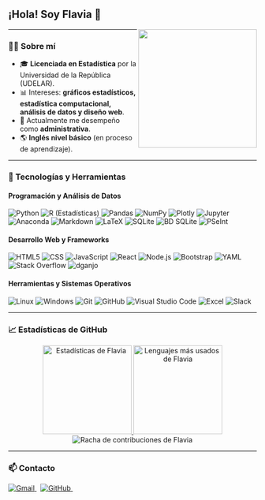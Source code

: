 <h2>¡Hola! Soy Flavia 👋</h2>

<img align="right" src="https://i.giphy.com/media/H1f1T0tKK4jEfNt6MG/giphy.gif" width="240" height="240">

---

### 👩‍💻 Sobre mí

- 🎓 **Licenciada en Estadística** por la Universidad de la República (UDELAR).
- 📊 Intereses: **gráficos estadísticos, estadística computacional, análisis de datos y diseño web**.
- 💼 Actualmente me desempeño como **administrativa**.
- 🌎 **Inglés nivel básico** (en proceso de aprendizaje).

---

### 🚀 Tecnologías y Herramientas

#### Programación y Análisis de Datos
![Python](https://img.shields.io/badge/-Python%203-333333?style=flat&logo=python)
![R (Estadísticas)](https://img.shields.io/badge/-R%20Studio-333333?style=flat&logo=rstudio&logoColor=276DC3)
![Pandas](https://img.shields.io/badge/-Pandas-333333?style=flat&logo=pandas&logoColor=150458)
![NumPy](https://img.shields.io/badge/-NumPy-333333?style=flat&logo=numpy&logoColor=013243)
![Plotly](https://img.shields.io/badge/-Plotly-333333?style=flat&logo=plotly&logoColor=3F4F75)
![Jupyter](https://img.shields.io/badge/-Jupyter-333333?style=flat&logo=jupyter)
![Anaconda](https://img.shields.io/badge/-Anaconda-333333?style=flat&logo=anaconda)
![Markdown](https://img.shields.io/badge/-Markdown-333333?style=flat&logo=markdown)
![LaTeX](https://img.shields.io/badge/-LaTeX-333333?style=flat&logo=latex&logoColor=008080)
![SQLite](https://img.shields.io/badge/-SQLite-333333?style=flat&logo=sqlite&logoColor=003B57)
![BD SQLite](https://img.shields.io/badge/-BD%20SQLite-333333?style=flat&logo=sqlite&logoColor=003B57)
![PSeInt](https://img.shields.io/badge/-PSeInt-333333?style=flat)

#### Desarrollo Web y Frameworks
![HTML5](https://img.shields.io/badge/-HTML5-333333?style=flat&logo=HTML5)
![CSS](https://img.shields.io/badge/-CSS-333333?style=flat&logo=CSS3&logoColor=1572B6)
![JavaScript](https://img.shields.io/badge/-JavaScript-333333?style=flat&logo=javascript)
![React](https://img.shields.io/badge/-React-333333?style=flat&logo=react)
![Node.js](https://img.shields.io/badge/-Node.js-333333?style=flat&logo=node.js)
![Bootstrap](https://img.shields.io/badge/-Bootstrap-333333?style=flat&logo=bootstrap&logoColor=563D7C)
![YAML](https://img.shields.io/badge/-YAML-333333?style=flat&logo=yaml&logoColor=CB171E)
![Stack Overflow](https://img.shields.io/badge/-Stack%20Overflow-333333?style=flat&logo=stackoverflow)
![dganjo](https://img.shields.io/badge/-dganjo-333333?style=flat)

#### Herramientas y Sistemas Operativos
![Linux](https://img.shields.io/badge/-Linux-333333?style=flat&logo=linux)
![Windows](https://img.shields.io/badge/-Windows-333333?style=flat&logo=windows&logoColor=0078D6)
![Git](https://img.shields.io/badge/-Git-333333?style=flat&logo=git)
![GitHub](https://img.shields.io/badge/-GitHub-333333?style=flat&logo=github)
![Visual Studio Code](https://img.shields.io/badge/-Visual%20Studio%20Code-333333?style=flat&logo=visual-studio-code&logoColor=007ACC)
![Excel](https://img.shields.io/badge/-Excel-333333?style=flat&logo=Excel)
![Slack](https://img.shields.io/badge/-Slack-333333?style=flat&logo=slack)

---

### 📈 Estadísticas de GitHub

<div align="center">

<a href="https://github.com/flaviab13">
  <img height="180em" src="https://github-readme-stats.vercel.app/api?username=flaviab13&show_icons=true&theme=midnight-purple&hide_border=true&count_private=true&locale=es" alt="Estadísticas de Flavia"/>
  <img height="180em" src="https://github-readme-stats.vercel.app/api/top-langs/?username=flaviab13&layout=compact&theme=midnight-purple&hide_border=true&locale=es" alt="Lenguajes más usados de Flavia"/>
</a>

<img src="https://streak-stats.demolab.com/?user=flaviab13&theme=midnight-purple&hide_border=true&locale=es" alt="Racha de contribuciones de Flavia" />

</div>

---

### 📫 Contacto

<div align="left">

<a href="mailto:flaviam1301@gmail.com" target="_blank">
  <img alt="Gmail" src="https://img.shields.io/badge/-Gmail-red?style=flat&logo=Gmail&logoColor=white"/>
</a>
&nbsp;
<a href="https://github.com/flaviab13" target="_blank">
  <img alt="GitHub" src="https://img.shields.io/badge/GitHub-333333?style=flat&logo=github&logoColor=white"/>
</a>
&nbsp;
    
<!-- Agrega tu portafolio cuando esté listo 
 el portafolio, agrega aquí:
<a href="https://www.linkedin.com/in/tu_usuario/" target="_blank">
  <img alt="LinkedIn" src="https://img.shields.io/badge/LinkedIn-0077B5?style=for-the-badge&logo=linkedin&logoColor=white"/>
</a> -->

</div>


<!--
**Flaviab13/Flaviab13** es un repositorio ✨ especial ✨ porque su `README.md` se muestra en tu perfil de GitHub.

Here are some ideas to get you started:

- 🔭 I’m currently working on ...
- 🌱 I’m currently learning ...
- 👯 I’m looking to collaborate on ...
- 🤔 I’m looking for help with ...
- 💬 Ask me about ...
- 📫 How to reach me: ...
- 😄 Pronouns: ...
- ⚡ Fun fact: ...
-->
